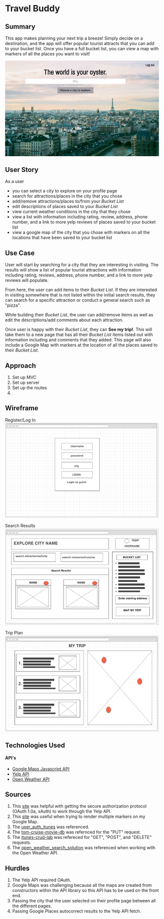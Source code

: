 # Travel Buddy

## Summary
This app makes planning your next trip a breeze! Simply decide on a destination, and the app will offer popular tourist attracts that you can add to your bucket list. Once you have a full bucket list, you can view a map with markers of all the places you want to visit!

![log in page](/public/images/profile.png)

## User Story

As a user
* you can select a city to explore on your profile page
* search for attractions/places in the city that you chose
* add/remove attractions/places to/from your _Bucket List_
* edit descriptions of places saved to your _Bucket List_
* view current weather conditions in the city that they chose
* view a list with information including rating, review, address, phone number, and a link to more yelp reviews of places saved to your bucket list
* view a google map of the city that you chose with markers on all the locations that have been saved to your bucket list

## Use Case
User will start by searching for a city that they are interesting in visiting. The results will show a list of popular tourist attractions with information including rating, reviews, address, phone number, and a link to more yelp reviews will populate. 

From here, the user can add items to their _Bucket List_. If they are interested in visiting somewhere that is not listed within the initial search results, they can search for a specific attraction or conduct a general search such as "pizza". 

While building their _Bucket List_, the user can add/remove items as well as edit the descriptions/add comments about each attraction. 

Once user is happy with their _Bucket List_, they can **See my trip!**. This will take them to a new page that has all their _Bucket List_ items listed out with information including and comments that they added. This page will also include a Google Map with markers at the location of all the places saved to their _Bucket List_. 

## Approach 
1. Set up MVC
2. Set up server
3. Set up the routes
4. 

## Wireframe

Register/Log In 
![login page](/public/images/login-wireframe.png)

Search Results 
![search results page](/public/images/explore-wireframe.png)

Trip Plan
![trip plan page](/public/images/map-wireframe.png)

## Technologies Used 

#### API's 
* [Google Maps Javascript API](https://developers.google.com/maps/documentation/javascript/)
* [Yelp API](https://www.yelp.com/developers/documentation/v2/overview)
* [Open Weather API](https://openweathermap.org/api)

## Sources 
1. This [site](https://arian.io/how-to-use-yelps-api-with-node/) was helpful with getting the secure authorization protocol (OAuth 1.0a, xAuth) to work through the Yelp API.
2. This [site](https://wrightshq.com/playground/placing-multiple-markers-on-a-google-map-using-api-3/) was useful when trying to render multiple markers on my Google Map.
3. The [user_auth_itunes](https://git.generalassemb.ly/wdi-nyc-60/user_auth_itunes) was referenced. 
4. The [tom-cruise-movie-db](https://git.generalassemb.ly/wdi-nyc-60/tom-cruise-movie-db) was refernced for the "PUT" request.
5. The [itunes-crud-lab](https://git.generalassemb.ly/wdi-nyc-60/itunes_crud_lab) was refereced for "GET", "POST", and "DELETE" requests. 
6. The [open_weather_search_solution](https://git.generalassemb.ly/wdi-nyc-60/open_weather_search_solution) was referenced when working with the Open Weather API.

## Hurdles 
1. The Yelp API required OAuth.
2. Google Maps was challenging because all the maps are created from constructors within the API library so this API has to be used on the front end.
3. Passing the city that the user selected on their profile page between all the different pages.
4. Passing Google Places autocorrect results to the Yelp API fetch. 

